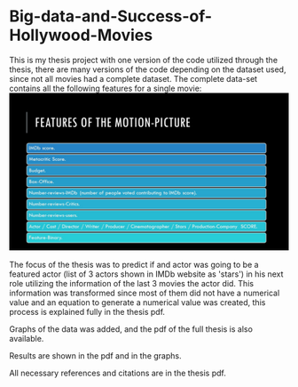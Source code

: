 # Big-data-and-Success-of-Hollywood-Movies

This is my thesis project with one version of the code utilized through the thesis, there are many versions of the code depending on the dataset used, since not all movies had a complete dataset. 
The complete data-set contains all the following features for a single movie:
![Features of movie](/Thesis_IMDb_presentacion_defensa_2/Slide6.JPG)


  The focus of the thesis was to predict if and actor was going to be a featured actor (list of 3 actors shown in IMDb website as 'stars') in his next role utilizing the information of the last 3 movies the actor did. This information was transformed since most of them did not have a numerical value and an equation to generate a numerical value was created, this process is explained fully in the thesis pdf. 


Graphs of the data was added, and the pdf of the full thesis is also available.

Results are shown in the pdf and in the graphs.

All necessary  references and citations are in the thesis pdf.
